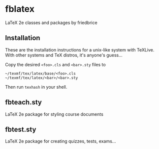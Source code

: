 # fblatex

LaTeX 2e classes and packages by friedbrice

## Installation

These are the installation instructions for a unix-like system with
TeXLive. With other systems and TeX distros, it's anyone's guess...

Copy the desired `<foo>.cls` and `<bar>.sty` files to

    ~/texmf/tex/latex/base/<foo>.cls
    ~/texmf/tex/latex/<bar>/<bar>.sty

Then run `texhash` in your shell.

## fbteach.sty

LaTeX 2e package for styling course documents

## fbtest.sty

LaTeX 2e package for creating quizzes, tests, exams...
